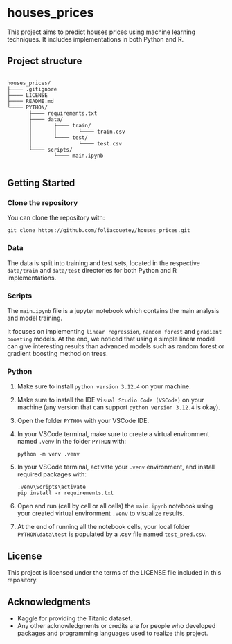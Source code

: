 # houses_prices

This project aims to predict houses prices using machine learning techniques. It includes implementations in both Python and R.

## Project structure

```

houses_prices/
├──── .gitignore
├──── LICENSE
├──── README.md
└──── PYTHON/
       ├──── requirements.txt
       ├──── data/
       │       ├──── train/
       │       │       └──── train.csv
       │       └──── test/
       │               └──── test.csv
       └──── scripts/
               └──── main.ipynb


```

## Getting Started

### Clone the repository

You can clone the repository with:
```
git clone https://github.com/foliacouetey/houses_prices.git
```

### Data

The data is split into training and test sets, located in the respective `data/train` and `data/test` directories for both Python and R implementations.

### Scripts

The `main.ipynb` file is a jupyter notebook which contains the main analysis and model training.

It focuses on implementing `linear regression`, `random forest` and `gradient boosting` models. At the end, we noticed that using a simple linear model can give interesting results than advanced models such as random forest or gradient boosting method on trees.

### Python

1. Make sure to install `python version 3.12.4` on your machine.
2. Make sure to install the IDE `Visual Studio Code (VSCode)` on your machine (any version that can support `python version 3.12.4` is okay).
3. Open the folder `PYTHON` with your VSCode IDE.
4. In your VSCode terminal, make sure to create a virtual environment named `.venv` in the folder `PYTHON` with:

      ```python -m venv .venv```

5. In your VSCode terminal, activate your `.venv` environment, and install required packages with: 

      ```
      .venv\Scripts\activate
      pip install -r requirements.txt
      ```

6. Open and run (cell by cell or all cells) the `main.ipynb` notebook using your created virtual environment `.venv` to visualize results.
7. At the end of running all the notebook cells, your local folder `PYTHON\data\test` is populated by a .csv file named `test_pred.csv`.

## License
This project is licensed under the terms of the LICENSE file included in this repository.

## Acknowledgments
- Kaggle for providing the Titanic dataset.
- Any other acknowledgments or credits are for people who developed packages and programming languages used to realize this project.
